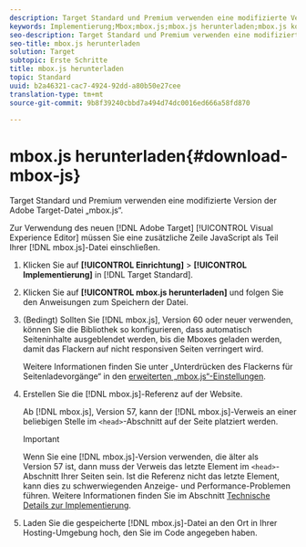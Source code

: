 ```yaml
---
description: Target Standard und Premium verwenden eine modifizierte Version der Adobe Target-Datei „mbox.js“.
keywords: Implementierung;Mbox;mbox.js;mbox.js herunterladen;mbox.js konfigurieren
seo-description: Target Standard und Premium verwenden eine modifizierte Version der Adobe Target-Datei „mbox.js“.
seo-title: mbox.js herunterladen
solution: Target
subtopic: Erste Schritte
title: mbox.js herunterladen
topic: Standard
uuid: b2a46321-cac7-4924-92dd-a80b50e27cee
translation-type: tm+mt
source-git-commit: 9b8f39240cbbd7a494d74dc0016ed666a58fd870

---
```



# mbox.js herunterladen{#download-mbox-js}

Target Standard und Premium verwenden eine modifizierte Version der Adobe Target-Datei „mbox.js“.

Zur Verwendung des neuen [!DNL Adobe Target] [!UICONTROL  Visual Experience Editor] müssen Sie eine zusätzliche Zeile JavaScript als Teil Ihrer [!DNL mbox.js]-Datei einschließen.

1. Klicken Sie auf **[!UICONTROL Einrichtung]** &gt; **[!UICONTROL Implementierung]** in [!DNL Target Standard].
1. Klicken Sie auf **[!UICONTROL mbox.js herunterladen]** und folgen Sie den Anweisungen zum Speichern der Datei.
1. (Bedingt) Sollten Sie [!DNL mbox.js], Version 60 oder neuer verwenden, können Sie die Bibliothek so konfigurieren, dass automatisch Seiteninhalte ausgeblendet werden, bis die Mboxes geladen werden, damit das Flackern auf nicht responsiven Seiten verringert wird.

   Weitere Informationen finden Sie unter „Unterdrücken des Flackerns für Seitenladevorgänge“ in den [erweiterten „mbox.js“-Einstellungen](../../../c-implementing-target/c-implementing-target-for-client-side-web/t-mbox-download/advanced-mboxjs-settings.md#reference_A9C8DAC6DF7743EDBCF1D71F8F20843C).

1. Erstellen Sie die [!DNL mbox.js]-Referenz auf der Website.

   Ab [!DNL mbox.js], Version 57, kann der [!DNL mbox.js]-Verweis an einer beliebigen Stelle im `<head>`-Abschnitt auf der Seite platziert werden.

   >[!IMPORTANT]
   >
   >Wenn Sie eine [!DNL mbox.js]-Version verwenden, die älter als Version 57 ist, dann muss der Verweis das letzte Element im `<head>`-Abschnitt Ihrer Seiten sein. Ist die Referenz nicht das letzte Element, kann dies zu schwerwiegenden Anzeige- und Performance-Problemen führen. Weitere Informationen finden Sie im Abschnitt [Technische Details zur Implementierung](https://marketing.adobe.com/resources/help/en_US/target/ov/c_mbox_technical.html).

1. Laden Sie die gespeicherte [!DNL mbox.js]-Datei an den Ort in Ihrer Hosting-Umgebung hoch, den Sie im Code angegeben haben.
